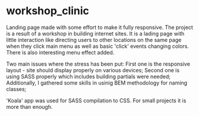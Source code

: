 # workshop_clinic
Landing page made with some effort to make it fully responsive.
The project is a result of a workshop in building internet sites.
It is a lading page with little interaction like directing users to other locations on the same page 
when they click main menu as well as basic 'click' events changing colors.
There is also interesting menu effect added.

Two main issues where the stress has been put:
First one is the responsive layout - site should display properly on various devices;
Second one is using SASS properly which includes building partials were needed;
Additionally, I gathered some skills in usinig BEM methodology for naming classes;

'Koala' app was used for SASS compilation to CSS. 
For small projects it is more than enough.
